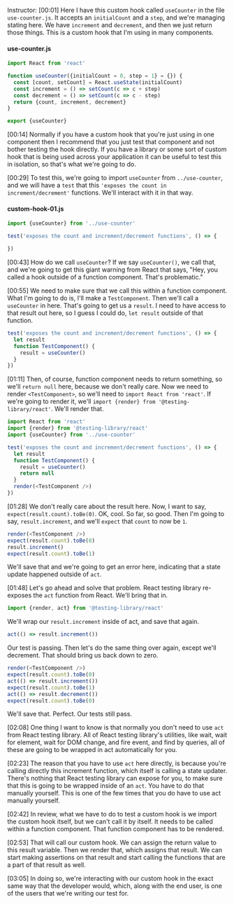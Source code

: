 Instructor: [00:01] Here I have this custom hook called `useCounter` in the file `use-counter.js`. It accepts an `initialCount` and a `step`, and we're managing stating here. We have `increment` and `decrement`, and then we just return those things. This is a custom hook that I'm using in many components.

#### use-counter.js
```js
import React from 'react'

function useCounter({initialCount = 0, step = 1} = {}) {
  const [count, setCount] = React.useState(initialCount)
  const increment = () => setCount(c => c + step)
  const decrement = () => setCount(c => c - step)
  return {count, increment, decrement}
}

export {useCounter}
```

[00:14] Normally if you have a custom hook that you're just using in one component then I recommend that you just test that component and not bother testing the hook directly. If you have a library or some sort of custom hook that is being used across your application it can be useful to test this in isolation, so that's what we're going to do.

[00:29] To test this, we're going to import `useCounter` from `../use-counter`, and we will have a `test` that this `'exposes the count in increment/decrement'` functions. We'll interact with it in that way.

#### custom-hook-01.js
```js
import {useCounter} from '../use-counter'

test('exposes the count and increment/decrement functions', () => {

})
```

[00:43] How do we call `useCounter`? If we say `useCounter()`, we call that, and we're going to get this giant warning from React that says, "Hey, you called a hook outside of a function component. That's problematic."

[00:55] We need to make sure that we call this within a function component. What I'm going to do is, I'll make a `TestComponent`. Then we'll call a `useCounter` in here. That's going to get us a `result`. I need to have access to that result out here, so I guess I could do, `let result` outside of that function.

```js
test('exposes the count and increment/decrement functions', () => {
  let result
  function TestComponent() {
    result = useCounter()
  }
})
```

[01:11] Then, of course, function component needs to return something, so we'll `return null` here, because we don't really care. Now we need to render `<TestComponent>`, so we'll need to `import React from 'react'`. If we're going to render it, we'll `import {render} from '@testing-library/react'`. We'll render that.

```js
import React from 'react'
import {render} from '@testing-library/react'
import {useCounter} from '../use-counter' 

test('exposes the count and increment/decrement functions', () => {
  let result
  function TestComponent() {
    result = useCounter()
    return null
  }
  render(<TestComponent />)
})
```

[01:28] We don't really care about the result here. Now, I want to say, `expect(result.count).toBe(0)`. OK, cool. So far, so good. Then I'm going to say, `result.increment`, and we'll `expect` that `count` to now be `1`. 

```js
render(<TestComponent />)
expect(result.count).toBe(0)
result.increment()
expect(result.count).toBe(1)
```

We'll save that and we're going to get an error here, indicating that a state update happened outside of `act`.

[01:48] Let's go ahead and solve that problem. React testing library re-exposes the `act` function from React. We'll bring that in. 

```js
import {render, act} from '@testing-library/react'
```

We'll wrap our `result.increment` inside of act, and save that again. 

```js
act(() => result.increment())
```

Our test is passing. Then let's do the same thing over again, except we'll decrement. That should bring us back down to zero. 

```js
render(<TestComponent />)
expect(result.count).toBe(0)
act(() => result.increment())
expect(result.count).toBe(1)
act(() => result.decrement())
expect(result.count).toBe(0)
```

We'll save that. Perfect. Our tests still pass. 

[02:08] One thing I want to know is that normally you don't need to use `act` from React testing library. All of React testing library's utilities, like wait, wait for element, wait for DOM change, and fire event, and find by queries, all of these are going to be wrapped in act automatically for you.

[02:23] The reason that you have to use `act` here directly, is because you're calling directly this increment function, which itself is calling a state updater. There's nothing that React testing library can expose for you, to make sure that this is going to be wrapped inside of an `act`. You have to do that manually yourself. This is one of the few times that you do have to use act manually yourself.

[02:42] In review, what we have to do to test a custom hook is we import the custom hook itself, but we can't call it by itself. It needs to be called within a function component. That function component has to be rendered.

[02:53] That will call our custom hook. We can assign the return value to this result variable. Then we render that, which assigns that result. We can start making assertions on that result and start calling the functions that are a part of that result as well.

[03:05] In doing so, we're interacting with our custom hook in the exact same way that the developer would, which, along with the end user, is one of the users that we're writing our test for.
